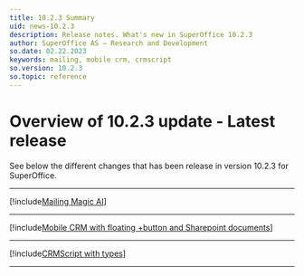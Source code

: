 ```yaml
---
title: 10.2.3 Summary
uid: news-10.2.3
description: Release notes. What's new in SuperOffice 10.2.3
author: SuperOffice AS – Research and Development
so.date: 02.22.2023
keywords: mailing, mobile crm, crmscript
so.version: 10.2.3
so.topic: reference
---
```


# Overview of 10.2.3 update - Latest release

See below the different changes that has been release in version 10.2.3 for SuperOffice.
- - -

[!include[Mailing Magic AI](10.2/marketing/10.2.3-update.md)]
- - -

[!include[Mobile CRM with floating +button and Sharepoint documents](10.2/mobile/10.2.3-update.md)]
- - -

[!include[CRMScript with types](10.2/admin/10.2.3-update.md)]
- - -

<!-- Referenced links-->

<!-- Referenced images -->
